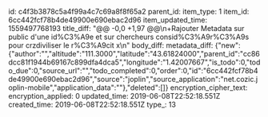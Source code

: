 id: c4f3b3878c5a4f99a4c7c69a8f8f65a2
parent_id: 
item_type: 1
item_id: 6cc442fcf78b4de49900e690ebac2d96
item_updated_time: 1559497768193
title_diff: "@@ -0,0 +1,97 @@\n+Rajouter Metadata sur public d'une id%C3%A9e et sur chercheurs consid%C3%A9r%C3%A9s pour crzdiviliser le r%C3%A9cit x\n"
body_diff: 
metadata_diff: {"new":{"author":"","altitude":"111.3000","latitude":"43.61824000","parent_id":"cc86dcc81f1944b69167c899dfa4dca5","longitude":"1.42007667","is_todo":0,"todo_due":0,"source_url":"","todo_completed":0,"order":0,"id":"6cc442fcf78b4de49900e690ebac2d96","source":"joplin","source_application":"net.cozic.joplin-mobile","application_data":""},"deleted":[]}
encryption_cipher_text: 
encryption_applied: 0
updated_time: 2019-06-08T22:52:18.551Z
created_time: 2019-06-08T22:52:18.551Z
type_: 13